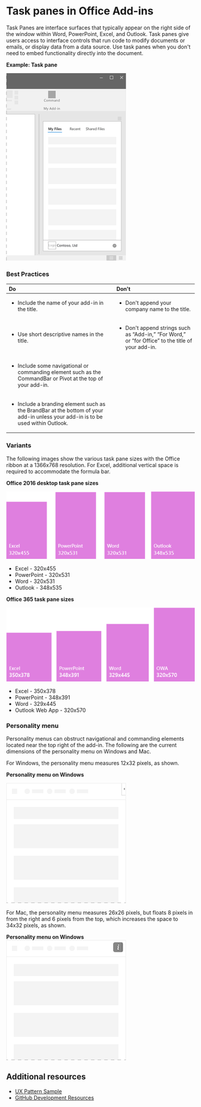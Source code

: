 # Task panes in Office Add-ins
 
Task Panes are interface surfaces that typically appear on the right side of the window within Word, PowerPoint, Excel, and Outlook. Task panes give users access to interface controls that run code to modify documents or emails, or display data from a data source. Use task panes when you don't need to embed functionality directly into the document.

**Example: Task pane**

![Image displaying a typical task pane layout](../../images/overview_withApp_taskPane.png)

### Best Practices

|**Do**|**Don't**|
|:-----|:--------|
|<ul><li>Include the name of your add-in in the title.</li></ul>|<ul><li>Don't append your company name to the title.</li></ul>|
|<ul><li>Use short descriptive names in the title.</li></ul>|<ul><li>Don't append strings such as “Add-in,” “For Word,” or “for Office” to the title of your add-in.</li></ul>|
|<ul><li>Include some navigational or commanding element such as the CommandBar or Pivot at the top of your add-in.</li></ul>||
|<ul><li>Include a branding element such as the BrandBar at the bottom of your add-in unless your add-in is to be used within Outlook.</li></ul>||

### Variants

The following images show the various task pane sizes with the Office ribbon at a 1366x768 resolution. For Excel, additional vertical space is required to accommodate the formula bar.  

**Office 2016 desktop task pane sizes**

![Image displaying the desktop task pane sizes at 1366x768](../../images/addinTaskpaneSizes_desktop.png)

- Excel - 320x455
- PowerPoint - 320x531
- Word - 320x531
- Outlook - 348x535

**Office 365 task pane sizes**

![Image displaying the desktop task pane sizes at 1366x768](../../images/addinTaskpaneSizes_online.png)

- Excel - 350x378
- PowerPoint - 348x391
- Word - 329x445
- Outlook Web App - 320x570

### Personality menu

Personality menus can obstruct navigational and commanding elements located near the top right of the add-in. The following are the current dimensions of the personality menu on Windows and Mac.

For Windows, the personality menu measures 12x32 pixels, as shown.

**Personality menu on Windows**

![Image showing the personality menu on Windows desktop](../../images/personalityMenu_Win.png)

For Mac, the personality menu measures 26x26 pixels, but floats 8 pixels in from the right and 6 pixels from the top, which increases the space to 34x32 pixels, as shown.

**Personality menu on Windows**
![Image showing the personality menu on Mac desktop](../../images/personalityMenu_Mac.png)

<!-- 
## Implementation

For details, see [Office Add-ins platform overview](https://dev.office.com/docs/add-ins/overview/office-add-ins) on the Microsoft Dev Center website.

-->

## Additional resources

- [UX Pattern Sample](https://office.visualstudio.com/DefaultCollection/OC/_git/GettingStarted-FabricReact)
- [GitHub Development Resources](https://github.com/OfficeDev/Office-Add-in-UX-Design-Patterns-Code)


